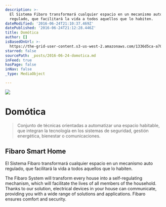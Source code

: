 ```yaml
---
description: >-
  El Sistema Fibaro transformará cualquier espacio en un mecanismo auto
  regulado, que facilitará la vida a todos aquellos que lo habiten. 
dateModified: '2016-06-24T21:10:37.469Z'
datePublished: '2016-06-24T21:12:28.446Z'
title: Domótica
author: []
isBasedOnUrl: >-
  https://the-grid-user-content.s3-us-west-2.amazonaws.com/1336d5ca-a70a-44ad-aa64-40ec94c9e9a3.jpg
starred: false
sourcePath: _posts/2016-06-24-domotica.md
inFeed: true
hasPage: false
inNav: false
_type: MediaObject

---
```

![](https://the-grid-user-content.s3-us-west-2.amazonaws.com/1336d5ca-a70a-44ad-aa64-40ec94c9e9a3.jpg)

# Domótica

> Conjunto de técnicas orientadas a automatizar una espacio habitable, que integran la tecnología en los sistemas de seguridad, gestión energética, bienestar o comunicaciones.

## Fibaro Smart Home

El Sistema Fibaro transformará cualquier espacio en un mecanismo auto regulado, que facilitará la vida a todos aquellos que lo habiten. 

The Fibaro System will transform every house into a self-regulating mechanism, which will facilitate the lives of all members of the household. Thanks to our solution, electrical devices in your house can communicate, providing you with a wide range of solutions and applications. Fibaro ensures comfort and security.